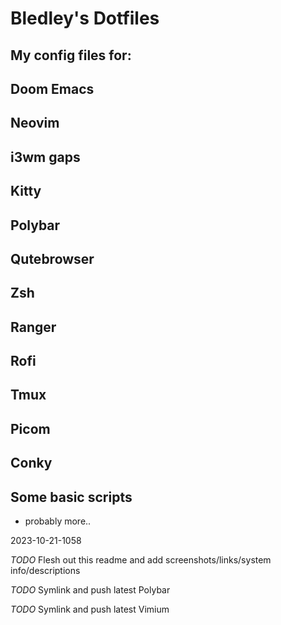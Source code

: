 # Bledley's Dotfiles

## My config files for:

## Doom Emacs
## Neovim
## i3wm gaps
## Kitty
## Polybar
## Qutebrowser
## Zsh
## Ranger
## Rofi
## Tmux
## Picom
## Conky
## Some basic scripts

+ probably more..

2023-10-21-1058

*TODO* Flesh out this readme and add screenshots/links/system info/descriptions

*TODO* Symlink and push latest Polybar

*TODO* Symlink and push latest Vimium
